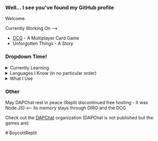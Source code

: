 ### Well... I see you've found my GitHub profile
Welcome.

Currently Working On -->
- [DCG](https://github.com/DAPChat/DCG) - A Multiplayer Card Game
- Unforgotten Things - A Story

### Dropdown Time!

<details>
<summary>Currently Learning</summary>
  
- AI
- Networking
- CyberSecurity
- Writing
</details>

<details>
<summary>Languages I Know (in no particular order)</summary>
  
- Spanish
- C#
- C++ (basics)
- Python
- Javascript, HTML, CSS
- Java
</details>

<details>
<summary>What I Use</summary>
  
- Godot
- Visual Studio
- Google Colab
- Google Docs
</details>

### Other

May DAPChat rest in peace (Replit discontinued free hosting - it was Node.JS) <-- its memory stays through DIRO and the DCG

Check out the [DAPChat](https://github.com/DAPChat) organization (DAPChat is not published but the games are)

\# BoycottReplit
